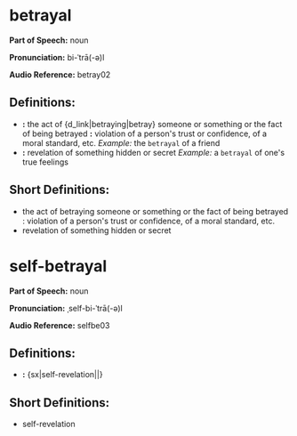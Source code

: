 # betrayal

**Part of Speech:** noun

**Pronunciation:** bi-ˈtrā(-ə)l

**Audio Reference:** betray02

## Definitions:
- **:** the act of {d_link|betraying|betray} someone or something or the fact of being betrayed **:** violation of a person's trust or confidence, of a moral standard, etc. 
  *Example:* the `betrayal` of a friend
- **:** revelation of something hidden or secret 
  *Example:* a `betrayal` of one's true feelings

## Short Definitions:
- the act of betraying someone or something or the fact of being betrayed : violation of a person's trust or confidence, of a moral standard, etc.
- revelation of something hidden or secret
# self-betrayal

**Part of Speech:** noun

**Pronunciation:** ˌself-bi-ˈtrā(-ə)l

**Audio Reference:** selfbe03

## Definitions:
- **:** {sx|self-revelation||}

## Short Definitions:
- self-revelation
